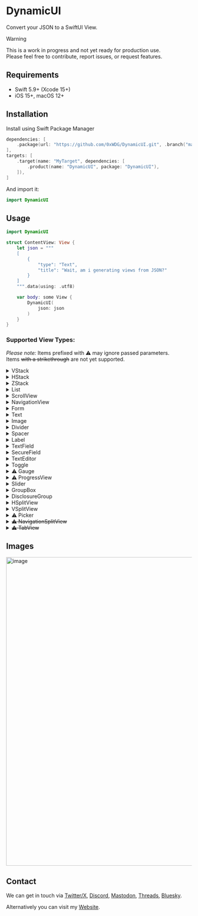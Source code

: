 # DynamicUI

Convert your JSON to a SwiftUI View.

> [!WARNING]
> 
> This is a work in progress and not yet ready for production use. \
> Please feel free to contribute, report issues, or request features.

## Requirements

- Swift 5.9+ (Xcode 15+)
- iOS 15+, macOS 12+

## Installation

Install using Swift Package Manager

```swift
dependencies: [
    .package(url: "https://github.com/0xWDG/DynamicUI.git", .branch("main")),
],
targets: [
    .target(name: "MyTarget", dependencies: [
        .product(name: "DynamicUI", package: "DynamicUI"),
    ]),
]
```

And import it:
```swift
import DynamicUI
```

## Usage

```swift
import DynamicUI

struct ContentView: View {
    let json = """
    [
        {
            "type": "Text",
            "title": "Wait, am i generating views from JSON?"
        }
    ]
    """.data(using: .utf8)

    var body: some View {
        DynamicUI(
            json: json
        )
    }
}
```

### Supported View Types:
_Please note:_ Items prefixed with ⚠ may ignore passed parameters.  
Items <s>with a strikethrough</s> are not yet supported.

<details>
<summary>VStack</summary>

```JSON
{
    "type": "VStack",
    "children": [  ]
}
```
</details>

<details>
<summary>HStack</summary>

```JSON
{
    "type": "HStack",
    "children": [  ]
}
```
</details>

<details>
<summary>ZStack</summary>

```JSON
{
    "type": "ZStack",
    "children": [  ]
}
```
</details>

<details>
<summary>List</summary>

```JSON
{
    "type": "List",
    "children": [  ]
}
```
</details>

<details>
<summary>ScrollView</summary>

```JSON
{
    "type": "ScrollView",
    "children": [  ]
}
```
</details>

<details>
<summary>NavigationView</summary>

```JSON
{
    "type": "NavigationView",
    "children": [  ]
}
```
</details>

<details>
<summary>Form</summary>

```JSON
{
    "type": "Form",
    "children": [  ]
}
```
</details>

<details>
<summary>Text</summary>

```JSON
{
    "type": "Text",
    "title": "..."
}
```
</details>

<details>
<summary>Image</summary>

```JSON
{
    "type": "Image",
    "imageURL": "systemName"
}
```
</details>

<details>
<summary>Divider</summary>

```JSON
{
    "type": "Divider"
}
```
</details>

<details>
<summary>Spacer</summary>

```JSON
{
    "type": "Spacer"
}
```
</details>

<details>
<summary>Label</summary>

```JSON
{
    "type": "Label",
    "title": "..."
}
```
</details>

<details>
<summary>TextField</summary>

```JSON
{
    "type": "TextField",
    "title": "...",
    "defaultValue": "..."
}
```
</details>

<details>
<summary>SecureField</summary>

```JSON
{
    "type": "SecureField",
    "title": "...",
    "defaultValue": "..."
}
```
</details>

<details>
<summary>TextEditor</summary>

```JSON
{
    "type": "TextEditor",
    "title": "...",
    "defaultValue": "..."
}
```
</details>

<details>
<summary>Toggle</summary>

```JSON
{
    "type": "Toggle",
    "title": "Turn me on!",
    "defaultValue": true
}
```
</details>

<details>
<summary>⚠ Gauge</summary>

```JSON
{
    "type": "Gauge",
    "title": "...",
    "defaultValue": 0.5
}
```
</details>

<details>
<summary>⚠ ProgressView</summary>

```JSON
{
    "type": "ProgressView",
    "title": "...",
    "value": 50,
    "total": 100
}
```
</details>

<details>
<summary>Slider</summary>

```JSON
{
    "type": "Slider",
    "title": "...",
    "minLabel": "min",
    "maxLabel": "max"
}
```
</details>

<details>
<summary>GroupBox</summary>

```JSON
{
    "type": "GroupBox",
    "children": [ ...]
}
```
</details>

<details>
<summary>DisclosureGroup</summary>

```JSON
{
    "type": "DisclosureGroup",
    "children": [ ]
}
```
</details>

<details>
<summary>HSplitView</summary>

```JSON
{
    "type": "HSplitView",
    "children": [ ]
}
```
</details>

<details>
<summary>VSplitView</summary>

```JSON
{
    "type": "VSplitView",
    "children": [ ...]
}
```
</details>

<details>
<summary>⚠ Picker</summary>

```JSON
{
    "type": "Picker",
    "title": "...",
    "values": ["...", "..."]
}
```
</details>

<details>
<summary><s>⚠ NavigationSplitView</s></summary>

```JSON
{
    "type": "NavigationSplitView",
    "children": [ ...]
}
```
</details>

<details>
<summary><s>⚠ TabView</s></summary>

```JSON
{
    "type": "TabView",
    "children": [ ...]
}
```
</details>

## Images

<img width="835" alt="image" src="https://github.com/0xWDG/DynamicUI/assets/1290461/02e2d735-5496-4b68-a428-9e03815bf4d6">

## Contact

We can get in touch via [Twitter/X](https://twitter.com/0xWDG), [Discord](https://discordapp.com/users/918438083861573692), [Mastodon](https://iosdev.space/@0xWDG), [Threads](https://threads.net/@0xwdg), [Bluesky](https://bsky.app/profile/0xwdg.bsky.social).

Alternatively you can visit my [Website](https://wesleydegroot.nl).
